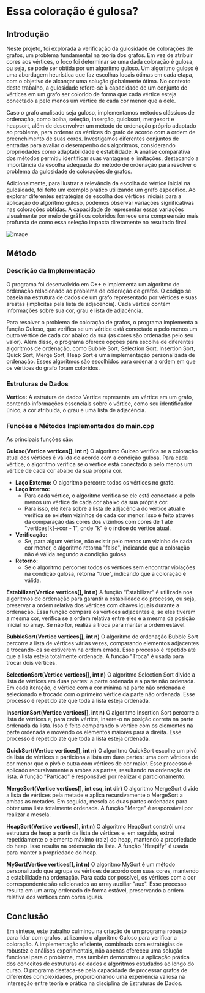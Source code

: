 # Essa coloração é gulosa?

## Introdução

Neste projeto, foi explorada a verificação da gulosidade de colorações de grafos, um problema fundamental na teoria dos grafos. Em vez de atribuir cores aos vértices, o foco foi determinar se uma dada coloração é gulosa, ou seja, se pode ser obtida por um algoritmo guloso. Um algoritmo guloso é uma abordagem heurística que faz escolhas locais ótimas em cada etapa, com o objetivo de alcançar uma solução globalmente ótima. No contexto deste trabalho, a gulosidade refere-se à capacidade de um conjunto de vértices em um grafo ser colorido de forma que cada vértice esteja conectado a pelo menos um vértice de cada cor menor que a dele.

Caso o grafo analisado seja guloso, implementamos métodos clássicos de ordenação, como bolha, seleção, inserção, quicksort, mergesort e heapsort, além de desenvolver um método de ordenação próprio adaptado ao problema, para ordenar os vértices do grafo de acordo com a ordem de preenchimento de suas cores. Investigamos diferentes conjuntos de entradas para avaliar o desempenho dos algoritmos, considerando propriedades como adaptabilidade e estabilidade. A análise comparativa dos métodos permitiu identificar suas vantagens e limitações, destacando a importância da escolha adequada do método de ordenação para resolver o problema da gulosidade de colorações de grafos.

Adicionalmente, para ilustrar a relevância da escolha do vértice inicial na gulosidade, foi feito um exemplo prático utilizando um grafo específico. Ao explorar diferentes estratégias de escolha dos vértices iniciais para a aplicação do algoritmo guloso, podemos observar variações significativas nas colorações obtidas. A capacidade de representar essas variações visualmente por meio de gráficos coloridos fornece uma compreensão mais profunda de como essa seleção impacta diretamente no resultado final.

![image](https://github.com/leticiascofield/TesteColoracaoGulosa/assets/125830543/c4ac57c0-bb01-4276-b384-40d059c3ed05)

## Método

### Descrição da Implementação

O programa foi desenvolvido em C++ e implementa um algoritmo de ordenação relacionado ao problema de coloração de grafos. O código se baseia na estrutura de dados de um grafo representado por vértices e suas arestas (implícitas pela lista de adjacência). Cada vértice contém informações sobre sua cor, grau e lista de adjacência.

Para resolver o problema de coloração de grafos, o programa implementa a função Guloso, que verifica se um vértice está conectado a pelo menos um outro vértice de cada cor abaixo da sua (as cores são ordenadas pelo seu valor). Além disso, o programa oferece opções para escolha de diferentes algoritmos de ordenação, como Bubble Sort, Selection Sort, Insertion Sort, Quick Sort, Merge Sort, Heap Sort e uma implementação personalizada de ordenação. Esses algoritmos são escolhidos para ordenar a ordem em que os vértices do grafo foram coloridos.

### Estruturas de Dados

**Vertice:**
A estrutura de dados Vertice representa um vértice em um grafo, contendo informações essenciais sobre o vértice, como seu identificador único, a cor atribuída, o grau e uma lista de adjacência.

### Funções e Métodos Implementados do main.cpp

As principais funções são:

**Guloso(Vertice vertices[], int n)**
O algoritmo Guloso verifica se a coloração atual dos vértices é válida de acordo com a condição gulosa. Para cada vértice, o algoritmo verifica se o vértice está conectado a pelo menos um vértice de cada cor abaixo da sua própria cor.

- **Laço Externo:** O algoritmo percorre todos os vértices no grafo.
- **Laço Interno:**
  - Para cada vértice, o algoritmo verifica se ele está conectado a pelo menos um vértice de cada cor abaixo da sua própria cor.
  - Para isso, ele itera sobre a lista de adjacência do vértice atual e verifica se existem vizinhos de cada cor menor. Isso é feito através da comparação das cores dos vizinhos com cores de 1 até "vertices[k]->cor - 1", onde "k" é o índice do vértice atual.
- **Verificação:**
  - Se, para algum vértice, não existir pelo menos um vizinho de cada cor menor, o algoritmo retorna "false", indicando que a coloração não é válida segundo a condição gulosa.
- **Retorno:**
  - Se o algoritmo percorrer todos os vértices sem encontrar violações na condição gulosa, retorna "true", indicando que a coloração é válida.

**Estabilizar(Vertice vertices[], int n)**
A função “Estabilizar” é utilizada nos algoritmos de ordenação para garantir a estabilidade do processo, ou seja, preservar a ordem relativa dos vértices com chaves iguais durante a ordenação. Essa função compara os vértices adjacentes e, se eles tiverem a mesma cor, verifica se a ordem relativa entre eles é a mesma da posição inicial no array. Se não for, realiza a troca para manter a ordem estável.

**BubbleSort(Vertice vertices[], int n)**
O algoritmo de ordenação Bubble Sort percorre a lista de vértices várias vezes, comparando elementos adjacentes e trocando-os se estiverem na ordem errada. Esse processo é repetido até que a lista esteja totalmente ordenada. A função "Troca" é usada para trocar dois vértices.

**SelectionSort(Vertice vertices[], int n)**
O algoritmo Selection Sort divide a lista de vértices em duas partes: a parte ordenada e a parte não ordenada. Em cada iteração, o vértice com a cor mínima na parte não ordenada é selecionado e trocado com o primeiro vértice da parte não ordenada. Esse processo é repetido até que toda a lista esteja ordenada.

**InsertionSort(Vertice vertices[], int n)**
O algoritmo Insertion Sort percorre a lista de vértices e, para cada vértice, insere-o na posição correta na parte ordenada da lista. Isso é feito comparando o vértice com os elementos na parte ordenada e movendo os elementos maiores para a direita. Esse processo é repetido
até que toda a lista esteja ordenada.

**QuickSort(Vertice vertices[], int n)**
O algoritmo QuickSort escolhe um pivô da lista de vértices e particiona a lista em duas partes: uma com vértices de cor menor que o pivô e outra com vértices de cor maior. Esse processo é aplicado recursivamente a ambas as partes, resultando na ordenação da lista. A função "Particao" é responsável por realizar o particionamento.

**MergeSort(Vertice vertices[], int esq, int dir)**
O algoritmo MergeSort divide a lista de vértices pela metade e aplica recursivamente o MergeSort a ambas as metades. Em seguida, mescla as duas partes ordenadas para obter uma lista totalmente ordenada. A função "Merge" é responsável por realizar a mescla.

**HeapSort(Vertice vertices[], int n)**
O algoritmo HeapSort constrói uma estrutura de heap a partir da lista de vértices e, em seguida, extrai repetidamente o elemento máximo (raiz) do heap, mantendo a propriedade do heap. Isso resulta na ordenação da lista. A função "Heapify" é usada para manter a propriedade do heap.

**MySort(Vertice vertices[], int n)**
O algoritmo MySort é um método personalizado que agrupa os vértices de acordo com suas cores, mantendo a estabilidade na ordenação. Para cada cor possível, os vértices com a cor correspondente são adicionados ao array auxiliar "aux". Esse processo resulta em um array ordenado de forma estável, preservando a ordem relativa dos vértices com cores iguais.

## Conclusão

Em síntese, este trabalho culminou na criação de um programa robusto para lidar com grafos, utilizando o algoritmo Guloso para verificar a coloração. A implementação eficiente, combinada com estratégias de robustez e análises experimentais, não apenas ofereceu uma solução funcional para o problema, mas também demonstrou a aplicação prática dos conceitos de estruturas de dados e algoritmos estudados ao longo do curso. O programa destaca-se pela capacidade de processar grafos de diferentes complexidades, proporcionando uma experiência valiosa na interseção entre teoria e prática na disciplina de Estruturas de Dados.
